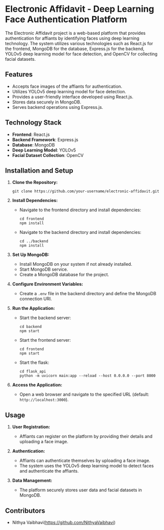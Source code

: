 # Electronic Affidavit - Deep Learning Face Authentication Platform

The Electronic Affidavit project is a web-based platform that provides authentication for affiants by identifying faces using deep learning technology. The system utilizes various technologies such as React.js for the frontend, MongoDB for the database, Express.js for the backend, YOLOv5 deep learning model for face detection, and OpenCV for collecting facial datasets.

## Features

- Accepts face images of the affiants for authentication.
- Utilizes YOLOv5 deep learning model for face detection.
- Provides a user-friendly interface developed using React.js.
- Stores data securely in MongoDB.
- Serves backend operations using Express.js.

## Technology Stack

- **Frontend**: React.js
- **Backend Framework**: Express.js
- **Database**: MongoDB
- **Deep Learning Model**: YOLOv5
- **Facial Dataset Collection**: OpenCV

## Installation and Setup

1. **Clone the Repository:**
   ```
   git clone https://github.com/your-username/electronic-affidavit.git
   ```

2. **Install Dependencies:**
   - Navigate to the frontend directory and install dependencies:
     ```
     cd frontend
     npm install
     ```
   - Navigate to the backend directory and install dependencies:
     ```
     cd ../backend
     npm install
     ```

3. **Set Up MongoDB:**
   - Install MongoDB on your system if not already installed.
   - Start MongoDB service.
   - Create a MongoDB database for the project.

4. **Configure Environment Variables:**
   - Create a `.env` file in the backend directory and define the MongoDB connection URI.

5. **Run the Application:**
   - Start the backend server:
     ```
     cd backend
     npm start
     ```
   - Start the frontend server:
     ```
     cd frontend
     npm start
     ```
   - Start the flask:
     ```
     cd flask_api
     python -m uvicorn main:app --reload --host 0.0.0.0 --port 8000
     ```  

6. **Access the Application:**
   - Open a web browser and navigate to the specified URL (default: `http://localhost:3000`).

## Usage

1. **User Registration:**
   - Affiants can register on the platform by providing their details and uploading a face image.

2. **Authentication:**
   - Affiants can authenticate themselves by uploading a face image.
   - The system uses the YOLOv5 deep learning model to detect faces and authenticate the affiants.

3. **Data Management:**
   - The platform securely stores user data and facial datasets in MongoDB.

## Contributors

- Nithya Vaibhavi(https://github.com/NithyaVaibhavi)
